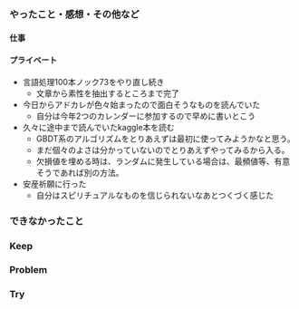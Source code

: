### やったこと・感想・その他など

#### 仕事


#### プライベート

- 言語処理100本ノック73をやり直し続き
  - 文章から素性を抽出するところまで完了
- 今日からアドカレが色々始まったので面白そうなものを読んでいた
  - 自分は今年2つのカレンダーに参加するので早めに書いとこう
- 久々に途中まで読んでいたkaggle本を読む
  - GBDT系のアルゴリズムをとりあえずは最初に使ってみようかなと思う。
  - まだ個々のよさは分かっていないのでとりあえずやってみるから入る。
  - 欠損値を埋める時は、ランダムに発生している場合は、最頻値等、有意そうであれば別の方法。
- 安産祈願に行った
  - 自分はスピリチュアルなものを信じられないなあとつくづく感じた
  


### できなかったこと


### Keep


### Problem 


### Try

